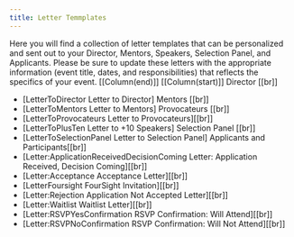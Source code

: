 ```yaml
---
title: Letter Temmplates
---
```


Here you will find a collection of letter templates that can be personalized and sent out to your Director, Mentors, Speakers, Selection Panel, and Applicants. Please be sure to update these letters with the appropriate information (event title, dates, and responsibilities) that reflects the specifics of your event.
[[Column(end)]]
[[Column(start)]]
Director
[[br]]
 - [LetterToDirector Letter to Director]
Mentors
[[br]]
 - [LetterToMentors Letter to Mentors]
Provocateurs
[[br]]
 - [LetterToProvocateurs Letter to Provocateurs][[br]]
 - [LetterToPlusTen Letter to +10 Speakers]
Selection Panel
[[br]]
 - [LetterToSelectionPanel Letter to Selection Panel]
Applicants and Participants[[br]]
 - [Letter:ApplicationReceivedDecisionComing Letter: Application Received, Decision Coming][[br]]
 - [Letter:Acceptance Acceptance Letter][[br]]
 - [LetterFoursight FourSight Invitation][[br]]
 - [Letter:Rejection Application Not Accepted Letter][[br]]
 - [Letter:Waitlist Waitlist Letter][[br]]
 - [Letter:RSVPYesConfirmation RSVP Confirmation: Will Attend][[br]]
 - [Letter:RSVPNoConfirmation RSVP Confirmation: Will Not Attend][[br]]